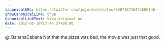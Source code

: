 ```yaml
---
canonicalURL: https://twitter.com/jmjordan/status/600718716473606146
ShowCanonicalLink: true
CanonicalLinkText: View original on
date: 2015-05-19T17:44:37+00:00
---
```

@_BananaCabana Not that the pizza was bad, the movie was just that good.